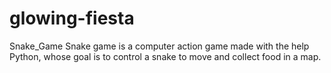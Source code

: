 # glowing-fiesta
Snake_Game
Snake game is a computer action game made with the help Python, whose goal is to control a snake to move and collect food in a map.
